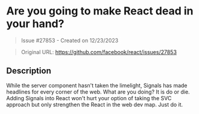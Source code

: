 # Are you going to make React dead in your hand?

> Issue #27853 - Created on 12/23/2023

> Original URL: https://github.com/facebook/react/issues/27853

## Description

While the server component hasn't taken the limelight, Signals has made headlines for every corner of the web. What are you doing? It is do or die. Adding Signals into React won't hurt your option of taking the SVC approach but only strengthen the React in the web dev map. Just do it.
